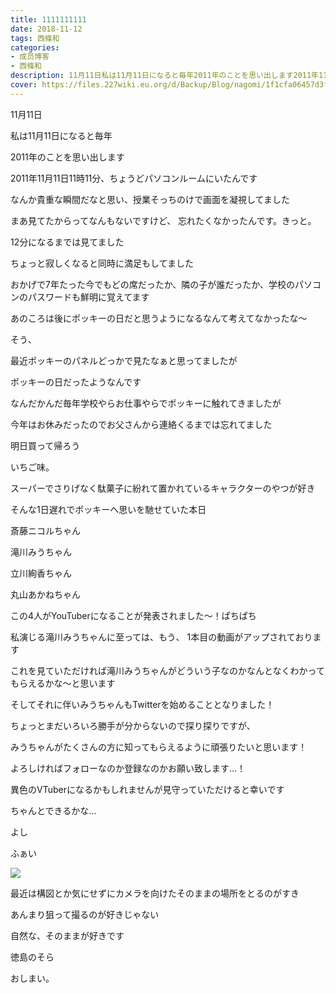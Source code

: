 ```yaml
---
title: 1111111111
date: 2018-11-12
tags: 西條和
categories: 
- 成员博客
- 西條和
description: 11月11日私は11月11日になると毎年2011年のことを思い出します2011年11月11日11時11分、ちょうどパソコンルーム...
cover: https://files.227wiki.eu.org/d/Backup/Blog/nagomi/1f1cfa06457d3f0d7141ad28d90b6.jpg 
---
```















11月11日














私は11月11日になると毎年

2011年のことを思い出します















2011年11月11日11時11分、ちょうどパソコンルームにいたんです













なんか貴重な瞬間だなと思い、授業そっちのけで画面を凝視してました
















まあ見てたからってなんもないですけど、
忘れたくなかったんです。きっと。










12分になるまでは見てました













ちょっと寂しくなると同時に満足もしてました















おかげで7年たった今でもどの席だったか、隣の子が誰だったか、学校のパソコンのパスワードも鮮明に覚えてます















あのころは後にポッキーの日だと思うようになるなんて考えてなかったな〜












そう、





最近ポッキーのパネルどっかで見たなぁと思ってましたが






ポッキーの日だったようなんです












なんだかんだ毎年学校やらお仕事やらでポッキーに触れてきましたが







今年はお休みだったのでお父さんから連絡くるまでは忘れてました



















明日買って帰ろう










いちご味。











スーパーでさりげなく駄菓子に紛れて置かれているキャラクターのやつが好き
















そんな1日遅れでポッキーへ思いを馳せていた本日















斎藤ニコルちゃん

滝川みうちゃん

立川絢香ちゃん

丸山あかねちゃん










この4人がYouTuberになることが発表されました〜！ぱちぱち















私演じる滝川みうちゃんに至っては、もう、
1本目の動画がアップされております














これを見ていただければ滝川みうちゃんがどういう子なのかなんとなくわかってもらえるかな〜と思います


















そしてそれに伴いみうちゃんもTwitterを始めることとなりました！















ちょっとまだいろいろ勝手が分からないので探り探りですが、





みうちゃんがたくさんの方に知ってもらえるように頑張りたいと思います！














よろしければフォローなのか登録なのかお願い致します…！











異色のVTuberになるかもしれませんが見守っていただけると幸いです















ちゃんとできるかな…













よし











ふぁい


![](https://files.227wiki.eu.org/d/Backup/Blog/nagomi/1f1cfa06457d3f0d7141ad28d90b6.jpg)










最近は構図とか気にせずにカメラを向けたそのままの場所をとるのがすき
















あんまり狙って撮るのが好きじゃない










自然な、そのままが好きです












徳島のそら



















おしまい。


